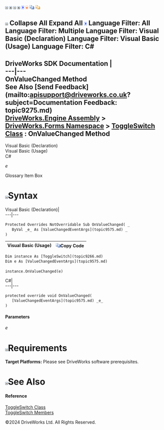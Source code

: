 ![](dotnetimages/collapse.gif) ![](dotnetimages/expand.gif) ![](dotnetimages/collapse.gif) ![](dotnetimages/expand.gif) ![](dotnetimages/drpdown.gif) ![](dotnetimages/drpdown_orange.gif) ![](dotnetimages/copycode.gif) ![](dotnetimages/copycodeHighlight.gif)

![](dotnetimages/collapse.gif) Collapse All Expand All ![](dotnetimages/drpdown.gif) Language Filter: All  Language Filter: Multiple  Language Filter: Visual Basic (Declaration) Language Filter: Visual Basic (Usage) Language Filter: C#  
---  
DriveWorks SDK Documentation  |   
---|---  
OnValueChanged Method   
See Also [Send Feedback](mailto:apisupport@driveworks.co.uk?subject=Documentation Feedback: topic9275.md)  
[DriveWorks.Engine Assembly](topic2156.md) > [DriveWorks.Forms Namespace](topic7266.md) > [ToggleSwitch Class](topic9266.md) : OnValueChanged Method  
---  
  
Visual Basic (Declaration)    
Visual Basic (Usage)    
C# 

_e_
    

Glossary Item Box

# ![](dotnetimages/collapse.gif)Syntax

Visual Basic (Declaration)|   
---|---  
      
    
    Protected Overrides NotOverridable Sub OnValueChanged( _
       ByVal _e_ As [ValueChangedEventArgs](topic9575.md) _
    )   
  
Visual Basic (Usage)| ![](dotnetimages/copycode.gif)Copy Code  
---|---  
      
    
    Dim instance As [ToggleSwitch](topic9266.md)
    Dim e As [ValueChangedEventArgs](topic9575.md)
     
    instance.OnValueChanged(e)  
  
C#|   
---|---  
      
    
    protected override void OnValueChanged( 
       [ValueChangedEventArgs](topic9575.md) _e_
    )  
  
#### Parameters

 _e_
    

# ![](dotnetimages/collapse.gif)Requirements

**Target Platforms:** Please see DriveWorks software prerequisites.

# ![](dotnetimages/collapse.gif)See Also

#### Reference

[ToggleSwitch Class](topic9266.md)   
[ToggleSwitch Members](topic9267.md)

©2024 DriveWorks Ltd. All Rights Reserved.
